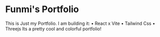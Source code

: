 # Funmi's Portfolio 

This is Just my Portfolio.
I am building it:
• React x Vite
• Tailwind Css
• Threejs
Its a pretty cool and colorful portfolio!
